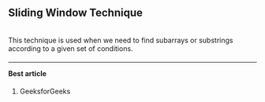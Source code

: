 <h2>Sliding Window Technique</h2>
<br>
This technique is used when we need to find subarrays or substrings according to a given set of conditions.
<br>
<h4><hr>Best article</hr></h4>
<ol>
 <li href = "https://www.geeksforgeeks.org/window-sliding-technique/">GeeksforGeeks</li>
</ol>

